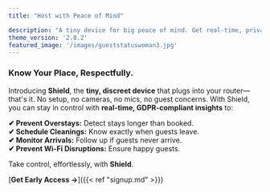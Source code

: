 ```yaml
---
title: "Host with Peace of Mind"

description: "A tiny device for big peace of mind. Get real-time, privacy-safe insights to protect your property and optimize operations."
theme_version: '2.8.2'
featured_image: '/images/gueststatuswoman3.jpg'
---
```


### Know Your Place, Respectfully.
Introducing **Shield**, the **tiny, discreet device** that plugs into your router—that's it. No setup, no cameras, no mics, no guest concerns. With Shield, you can stay in control with **real-time, GDPR-compliant insights** to:

**✔ Prevent Overstays:** Detect stays longer than booked.  
**✔ Schedule Cleanings:** Know exactly when guests leave.  
**✔ Monitor Arrivals:** Follow up if guests never arrive.  
**✔ Prevent Wi-Fi Disruptions:** Ensure happy guests.  

Take control, effortlessly, with **Shield**.

[**Get Early Access →**]({{< ref "signup.md" >}})